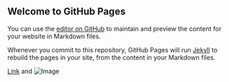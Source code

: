 ## Welcome to GitHub Pages

You can use the [editor on GitHub](https://github.com/getcarter1/getcarter1.github.io/edit/master/index.md) to maintain and preview the content for your website in Markdown files.

Whenever you commit to this repository, GitHub Pages will run [Jekyll](https://jekyllrb.com/) to rebuild the pages in your site, from the content in your Markdown files.


[Link](https://github.com/getcarter1/Bluetooth-Mood-Light) and ![Image](src)
